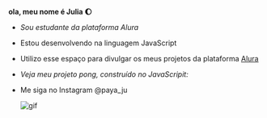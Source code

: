 **ola, meu nome é Julia 🌔**
- _Sou estudante da plataforma Alura_
- Estou desenvolvendo na linguagem JavaScript
- Utilizo esse espaço para divulgar os meus projetos da plataforma [Alura](https://alura.com.br)
- _Veja meu projeto pong, construído no JavaScripit:_
- Me siga no Instagram @paya_ju
  
  ![gif](https://media1.tenor.com/m/E1_Lz8D-l74AAAAC/red-kiss.gif)

